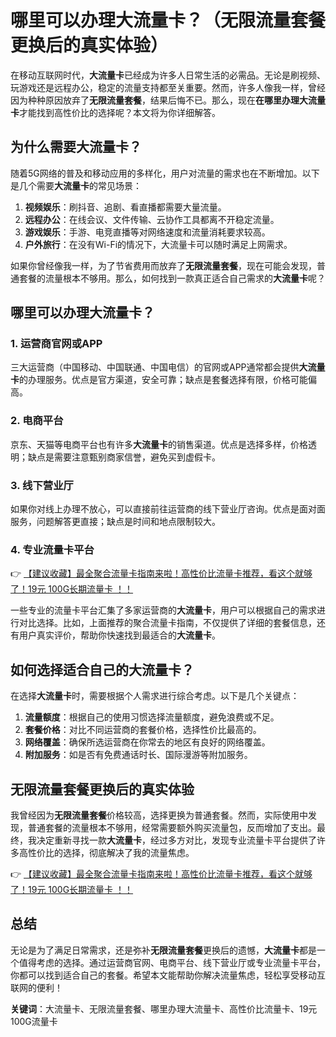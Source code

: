 # 哪里可以办理大流量卡？（无限流量套餐更换后的真实体验）

在移动互联网时代，**大流量卡**已经成为许多人日常生活的必需品。无论是刷视频、玩游戏还是远程办公，稳定的流量支持都至关重要。然而，许多人像我一样，曾经因为种种原因放弃了**无限流量套餐**，结果后悔不已。那么，现在**在哪里办理大流量卡**才能找到高性价比的选择呢？本文将为你详细解答。

## 为什么需要大流量卡？

随着5G网络的普及和移动应用的多样化，用户对流量的需求也在不断增加。以下是几个需要**大流量卡**的常见场景：

1. **视频娱乐**：刷抖音、追剧、看直播都需要大量流量。
2. **远程办公**：在线会议、文件传输、云协作工具都离不开稳定流量。
3. **游戏娱乐**：手游、电竞直播等对网络速度和流量消耗要求较高。
4. **户外旅行**：在没有Wi-Fi的情况下，大流量卡可以随时满足上网需求。

如果你曾经像我一样，为了节省费用而放弃了**无限流量套餐**，现在可能会发现，普通套餐的流量根本不够用。那么，如何找到一款真正适合自己需求的**大流量卡**呢？

## 哪里可以办理大流量卡？

### 1. 运营商官网或APP
三大运营商（中国移动、中国联通、中国电信）的官网或APP通常都会提供**大流量卡**的办理服务。优点是官方渠道，安全可靠；缺点是套餐选择有限，价格可能偏高。

### 2. 电商平台
京东、天猫等电商平台也有许多**大流量卡**的销售渠道。优点是选择多样，价格透明；缺点是需要注意甄别商家信誉，避免买到虚假卡。

### 3. 线下营业厅
如果你对线上办理不放心，可以直接前往运营商的线下营业厅咨询。优点是面对面服务，问题解答更直接；缺点是时间和地点限制较大。

### 4. 专业流量卡平台
👉 [【建议收藏】最全聚合流量卡指南来啦！高性价比流量卡推荐，看这个就够了！19元 100G长期流量卡 ！！](https://bit.ly/Liuliangka)

一些专业的流量卡平台汇集了多家运营商的**大流量卡**，用户可以根据自己的需求进行对比选择。比如，上面推荐的聚合流量卡指南，不仅提供了详细的套餐信息，还有用户真实评价，帮助你快速找到最适合的**大流量卡**。

## 如何选择适合自己的大流量卡？

在选择**大流量卡**时，需要根据个人需求进行综合考虑。以下是几个关键点：

1. **流量额度**：根据自己的使用习惯选择流量额度，避免浪费或不足。
2. **套餐价格**：对比不同运营商的套餐价格，选择性价比最高的。
3. **网络覆盖**：确保所选运营商在你常去的地区有良好的网络覆盖。
4. **附加服务**：如是否有免费通话时长、国际漫游等附加服务。

## 无限流量套餐更换后的真实体验

我曾经因为**无限流量套餐**价格较高，选择更换为普通套餐。然而，实际使用中发现，普通套餐的流量根本不够用，经常需要额外购买流量包，反而增加了支出。最终，我决定重新寻找一款**大流量卡**，经过多方对比，发现专业流量卡平台提供了许多高性价比的选择，彻底解决了我的流量焦虑。

👉 [【建议收藏】最全聚合流量卡指南来啦！高性价比流量卡推荐，看这个就够了！19元 100G长期流量卡 ！！](https://bit.ly/Liuliangka)

## 总结

无论是为了满足日常需求，还是弥补**无限流量套餐**更换后的遗憾，**大流量卡**都是一个值得考虑的选择。通过运营商官网、电商平台、线下营业厅或专业流量卡平台，你都可以找到适合自己的套餐。希望本文能帮助你解决流量焦虑，轻松享受移动互联网的便利！

**关键词**：大流量卡、无限流量套餐、哪里办理大流量卡、高性价比流量卡、19元100G流量卡